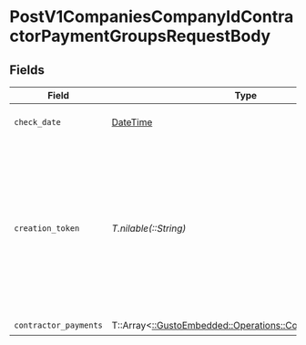 # PostV1CompaniesCompanyIdContractorPaymentGroupsRequestBody


## Fields

| Field                                                                                                                                              | Type                                                                                                                                               | Required                                                                                                                                           | Description                                                                                                                                        | Example                                                                                                                                            |
| -------------------------------------------------------------------------------------------------------------------------------------------------- | -------------------------------------------------------------------------------------------------------------------------------------------------- | -------------------------------------------------------------------------------------------------------------------------------------------------- | -------------------------------------------------------------------------------------------------------------------------------------------------- | -------------------------------------------------------------------------------------------------------------------------------------------------- |
| `check_date`                                                                                                                                       | [DateTime](https://ruby-doc.org/stdlib-2.6.1/libdoc/date/rdoc/DateTime.html)                                                                       | :heavy_check_mark:                                                                                                                                 | The payment check date                                                                                                                             | 2020-01-01                                                                                                                                         |
| `creation_token`                                                                                                                                   | *T.nilable(::String)*                                                                                                                              | :heavy_minus_sign:                                                                                                                                 | Optional token used to make contractor payment group creation idempotent.  If provided, string must be unique for each group you intend to create. | 1d532d13-8f61-4a57-ad3c-b5fac1c6e05e                                                                                                               |
| `contractor_payments`                                                                                                                              | T::Array<[::GustoEmbedded::Operations::ContractorPayments](../../models/operations/contractorpayments.md)>                                         | :heavy_check_mark:                                                                                                                                 | N/A                                                                                                                                                |                                                                                                                                                    |